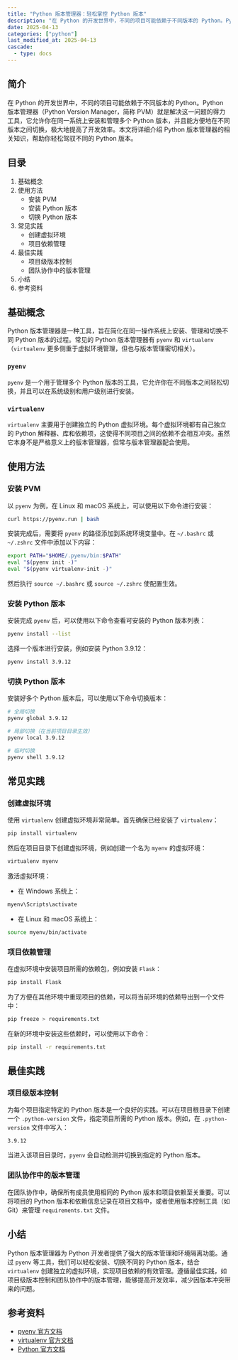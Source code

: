 ```yaml
---
title: "Python 版本管理器：轻松掌控 Python 版本"
description: "在 Python 的开发世界中，不同的项目可能依赖于不同版本的 Python。Python 版本管理器（Python Version Manager，简称 PVM）就是解决这一问题的得力工具，它允许你在同一系统上安装和管理多个 Python 版本，并且能方便地在不同版本之间切换，极大地提高了开发效率。本文将详细介绍 Python 版本管理器的相关知识，帮助你轻松驾驭不同的 Python 版本。"
date: 2025-04-13
categories: ["python"]
last_modified_at: 2025-04-13
cascade:
  - type: docs
---
```



## 简介
在 Python 的开发世界中，不同的项目可能依赖于不同版本的 Python。Python 版本管理器（Python Version Manager，简称 PVM）就是解决这一问题的得力工具，它允许你在同一系统上安装和管理多个 Python 版本，并且能方便地在不同版本之间切换，极大地提高了开发效率。本文将详细介绍 Python 版本管理器的相关知识，帮助你轻松驾驭不同的 Python 版本。

<!-- more -->
## 目录
1. 基础概念
2. 使用方法
    - 安装 PVM
    - 安装 Python 版本
    - 切换 Python 版本
3. 常见实践
    - 创建虚拟环境
    - 项目依赖管理
4. 最佳实践
    - 项目级版本控制
    - 团队协作中的版本管理
5. 小结
6. 参考资料

## 基础概念
Python 版本管理器是一种工具，旨在简化在同一操作系统上安装、管理和切换不同 Python 版本的过程。常见的 Python 版本管理器有 `pyenv` 和 `virtualenv`（`virtualenv` 更多侧重于虚拟环境管理，但也与版本管理密切相关）。

### `pyenv`
`pyenv` 是一个用于管理多个 Python 版本的工具，它允许你在不同版本之间轻松切换，并且可以在系统级别和用户级别进行安装。

### `virtualenv`
`virtualenv` 主要用于创建独立的 Python 虚拟环境。每个虚拟环境都有自己独立的 Python 解释器、库和依赖项，这使得不同项目之间的依赖不会相互冲突。虽然它本身不是严格意义上的版本管理器，但常与版本管理器配合使用。

## 使用方法

### 安装 PVM
以 `pyenv` 为例，在 Linux 和 macOS 系统上，可以使用以下命令进行安装：
```bash
curl https://pyenv.run | bash
```
安装完成后，需要将 `pyenv` 的路径添加到系统环境变量中。在 `~/.bashrc` 或 `~/.zshrc` 文件中添加以下内容：
```bash
export PATH="$HOME/.pyenv/bin:$PATH"
eval "$(pyenv init -)"
eval "$(pyenv virtualenv-init -)"
```
然后执行 `source ~/.bashrc` 或 `source ~/.zshrc` 使配置生效。

### 安装 Python 版本
安装完成 `pyenv` 后，可以使用以下命令查看可安装的 Python 版本列表：
```bash
pyenv install --list
```
选择一个版本进行安装，例如安装 Python 3.9.12：
```bash
pyenv install 3.9.12
```

### 切换 Python 版本
安装好多个 Python 版本后，可以使用以下命令切换版本：
```bash
# 全局切换
pyenv global 3.9.12

# 局部切换（在当前项目目录生效）
pyenv local 3.9.12

# 临时切换
pyenv shell 3.9.12
```

## 常见实践

### 创建虚拟环境
使用 `virtualenv` 创建虚拟环境非常简单。首先确保已经安装了 `virtualenv`：
```bash
pip install virtualenv
```
然后在项目目录下创建虚拟环境，例如创建一个名为 `myenv` 的虚拟环境：
```bash
virtualenv myenv
```
激活虚拟环境：
- 在 Windows 系统上：
```bash
myenv\Scripts\activate
```
- 在 Linux 和 macOS 系统上：
```bash
source myenv/bin/activate
```

### 项目依赖管理
在虚拟环境中安装项目所需的依赖包，例如安装 `Flask`：
```bash
pip install Flask
```
为了方便在其他环境中重现项目的依赖，可以将当前环境的依赖导出到一个文件中：
```bash
pip freeze > requirements.txt
```
在新的环境中安装这些依赖时，可以使用以下命令：
```bash
pip install -r requirements.txt
```

## 最佳实践

### 项目级版本控制
为每个项目指定特定的 Python 版本是一个良好的实践。可以在项目根目录下创建一个 `.python-version` 文件，指定项目所需的 Python 版本。例如，在 `.python-version` 文件中写入：
```
3.9.12
```
当进入该项目目录时，`pyenv` 会自动检测并切换到指定的 Python 版本。

### 团队协作中的版本管理
在团队协作中，确保所有成员使用相同的 Python 版本和项目依赖至关重要。可以将项目的 Python 版本和依赖信息记录在项目文档中，或者使用版本控制工具（如 Git）来管理 `requirements.txt` 文件。

## 小结
Python 版本管理器为 Python 开发者提供了强大的版本管理和环境隔离功能。通过 `pyenv` 等工具，我们可以轻松安装、切换不同的 Python 版本，结合 `virtualenv` 创建独立的虚拟环境，实现项目依赖的有效管理。遵循最佳实践，如项目级版本控制和团队协作中的版本管理，能够提高开发效率，减少因版本冲突带来的问题。

## 参考资料
- [pyenv 官方文档](https://github.com/pyenv/pyenv)
- [virtualenv 官方文档](https://virtualenv.pypa.io/en/latest/)
- [Python 官方文档](https://docs.python.org/zh-cn/3/)